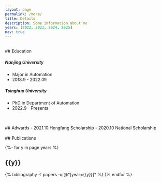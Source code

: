 ```yaml
---
layout: page
permalink: /more/
title: Details
description: Some information about me
years: [2022, 2023, 2024, 2025]
nav: true
---
```

<!-- _pages/more.md -->
<br>
## Education

##### Nanjing University

- Major in Automation
- 2018.9 - 2022.09

##### Tsinghua University
- PhD in Department of Automation
- 2022.9 - Presents

<br>
<br>
## Adwards
- 2021.10 Hengfang Scholarship
- 2020.10 National Scholarship 

<br>
<br>
## Publications
<!-- _pages/publications.md -->
<div class="publications">

{%- for y in page.years %}
  <h2 class="year">{{y}}</h2>
  {% bibliography -f papers -q @*[year={{y}}]* %}
{% endfor %}

</div>



